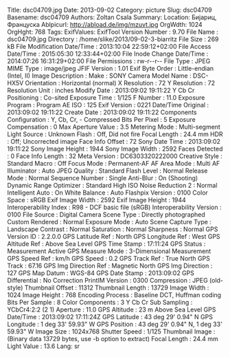 Title: dsc04709.jpg
Date: 2013-09-02
Category: picture
Slug: dsc04709
Basename: dsc04709
Authors: Zoltan Csala
Summary:
Location: Бијариц, Француска
Ablpicurl: http://abload.de/img/mzuvt.jpg
OrgWdth: 1024
OrgHght: 768
Tags:
ExifValues: ExifTool Version Number : 9.70
            File Name : dsc04709.jpg
            Directory : /home/slike/2013/09-02-3-biarritz
            File Size : 269 kB
            File Modification Date/Time : 2013:10:04 22:59:12+02:00
            File Access Date/Time : 2015:05:30 12:33:44+02:00
            File Inode Change Date/Time : 2014:07:26 16:31:29+02:00
            File Permissions : rw-r--r--
            File Type : JPEG
            MIME Type : image/jpeg
            JFIF Version : 1.01
            Exif Byte Order : Little-endian (Intel, II)
            Image Description :
            Make : SONY
            Camera Model Name : DSC-HX5V
            Orientation : Horizontal (normal)
            X Resolution : 72
            Y Resolution : 72
            Resolution Unit : inches
            Modify Date : 2013:09:02 19:11:22
            Y Cb Cr Positioning : Co-sited
            Exposure Time : 1/125
            F Number : 11.0
            Exposure Program : Program AE
            ISO : 125
            Exif Version : 0221
            Date/Time Original : 2013:09:02 19:11:22
            Create Date : 2013:09:02 19:11:22
            Components Configuration : Y, Cb, Cr, -
            Compressed Bits Per Pixel : 5
            Exposure Compensation : 0
            Max Aperture Value : 3.5
            Metering Mode : Multi-segment
            Light Source : Unknown
            Flash : Off, Did not fire
            Focal Length : 24.4 mm
            HDR : Off; Uncorrected image
            Face Info Offset : 72
            Sony Date Time : 2013:09:02 19:11:22
            Sony Image Height : 1944
            Sony Image Width : 2592
            Faces Detected : 0
            Face Info Length : 32
            Meta Version : DC6303320222000
            Creative Style : Standard
            Macro : Off
            Focus Mode : Permanent-AF
            AF Area Mode : Multi
            AF Illuminator : Auto
            JPEG Quality : Standard
            Flash Level : Normal
            Release Mode : Normal
            Sequence Number : Single
            Anti-Blur : On (Shooting)
            Dynamic Range Optimizer : Standard
            High ISO Noise Reduction 2 : Normal
            Intelligent Auto : On
            White Balance : Auto
            Flashpix Version : 0100
            Color Space : sRGB
            Exif Image Width : 2592
            Exif Image Height : 1944
            Interoperability Index : R98 - DCF basic file (sRGB)
            Interoperability Version : 0100
            File Source : Digital Camera
            Scene Type : Directly photographed
            Custom Rendered : Normal
            Exposure Mode : Auto
            Scene Capture Type : Landscape
            Contrast : Normal
            Saturation : Normal
            Sharpness : Normal
            GPS Version ID : 2.2.0.0
            GPS Latitude Ref : North
            GPS Longitude Ref : West
            GPS Altitude Ref : Above Sea Level
            GPS Time Stamp : 17:11:24
            GPS Status : Measurement Active
            GPS Measure Mode : 3-Dimensional Measurement
            GPS Speed Ref : km/h
            GPS Speed : 0.2
            GPS Track Ref : True North
            GPS Track : 67.16
            GPS Img Direction Ref : Magnetic North
            GPS Img Direction : 127
            GPS Map Datum : WGS-84
            GPS Date Stamp : 2013:09:02
            GPS Differential : No Correction
            PrintIM Version : 0300
            Compression : JPEG (old-style)
            Thumbnail Offset : 11312
            Thumbnail Length : 13729
            Image Width : 1024
            Image Height : 768
            Encoding Process : Baseline DCT, Huffman coding
            Bits Per Sample : 8
            Color Components : 3
            Y Cb Cr Sub Sampling : YCbCr4:2:2 (2 1)
            Aperture : 11.0
            GPS Altitude : 23 m Above Sea Level
            GPS Date/Time : 2013:09:02 17:11:24Z
            GPS Latitude : 43 deg 29' 0.94" N
            GPS Longitude : 1 deg 33' 59.93" W
            GPS Position : 43 deg 29' 0.94" N, 1 deg 33' 59.93" W
            Image Size : 1024x768
            Shutter Speed : 1/125
            Thumbnail Image : (Binary data 13729 bytes, use -b option to extract)
            Focal Length : 24.4 mm
            Light Value : 13.6
Lang: sr

